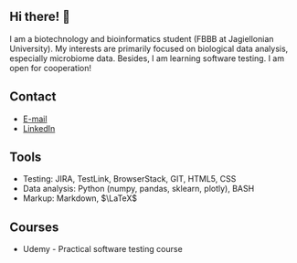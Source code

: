 ## Hi there! :raised_hands:
I am a biotechnology and bioinformatics student (FBBB at Jagiellonian University). My interests are primarily focused on biological data analysis, especially microbiome data. Besides, I am learning software testing. I am open for cooperation!

## Contact

- [E-mail](galat.konstancja@gmail.com)
- [LinkedIn](https://www.linkedin.com/in/konstancja-ga%C5%82at-246978268/)

## Tools

- Testing: JIRA, TestLink, BrowserStack, GIT, HTML5, CSS
- Data analysis: Python (numpy, pandas, sklearn, plotly), BASH
- Markup: Markdown, $\LaTeX$

## Courses

- Udemy - Practical software testing course
